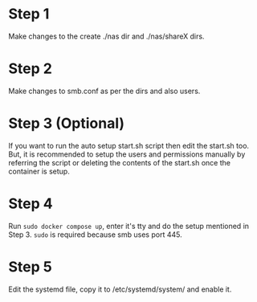 # Step 1
Make changes to the create ./nas dir and ./nas/shareX dirs.

# Step 2
Make changes to smb.conf as per the dirs and also users.

# Step 3 (Optional)
If you want to run the auto setup start.sh script then edit the start.sh too. But, it is recommended to setup the users and permissions manually by referring the script or deleting the contents of the start.sh once the container is setup.

# Step 4
Run `sudo docker compose up`, enter it's tty and do the setup mentioned in Step 3. `sudo` is required because smb uses port 445.

# Step 5
Edit the systemd file, copy it to /etc/systemd/system/ and enable it.
